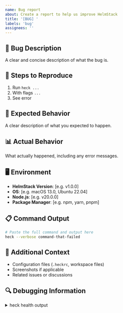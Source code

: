 ```yaml
---
name: Bug report
about: Create a report to help us improve HelmStack
title: '[BUG] '
labels: 'bug'
assignees: ''
---
```


## 🐛 Bug Description

A clear and concise description of what the bug is.

## 🔄 Steps to Reproduce

1. Run `heck ...`
2. With flags `...`
3. See error

## 💯 Expected Behavior

A clear description of what you expected to happen.

## 📊 Actual Behavior

What actually happened, including any error messages.

## 🖥️ Environment

- **HelmStack Version**: [e.g. v1.0.0]
- **OS**: [e.g. macOS 13.0, Ubuntu 22.04]
- **Node.js**: [e.g. v20.0.0]
- **Package Manager**: [e.g. npm, yarn, pnpm]

## 📋 Command Output

```bash
# Paste the full command and output here
heck --verbose command-that-failed
```

## 📎 Additional Context

- Configuration files (`.heckrc`, workspace files)
- Screenshots if applicable
- Related issues or discussions

## 🔍 Debugging Information

<details>
<summary>heck health output</summary>

```bash
# Please run: heck health --format json
# And paste the output here
```

</details>